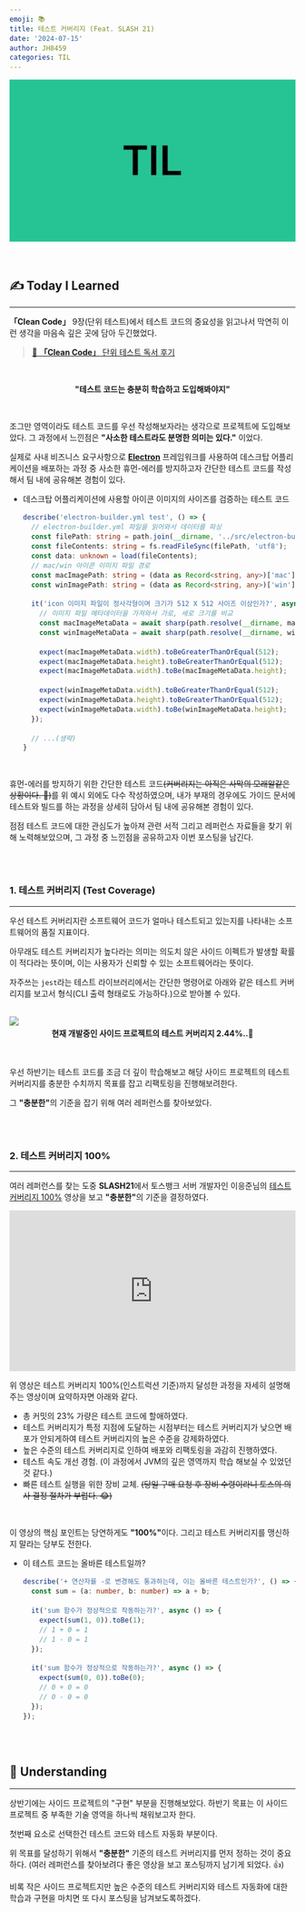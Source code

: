 ```yaml
---
emoji: 📚
title: 테스트 커버리지 (Feat. SLASH 21)
date: '2024-07-15'
author: JH8459
categories: TIL
---
```


![github-blog.png](../../assets/common/TIL.jpeg)

<br>

## ✍️ **T**oday **I** **L**earned

---

**「Clean Code」** 9장(단위 테스트)에서 테스트 코드의 중요성을 읽고나서 막연히 이런 생각을 마음속 깊은 곳에 담아 두긴했었다.

> <a href="https://blog.jh8459.com/2023-04-09-BOOK/" target="_blank">📌 <strong>「Clean Code」</strong> 단위 테스트 독서 후기</a>

<br>
<p align="center"><strong>"테스트 코드는 충분히 학습하고 도입해봐야지"</strong></p>
<br>

조그만 영역이라도 테스트 코드를 우선 작성해보자라는 생각으로 프로젝트에 도입해보았다. 그 과정에서 느낀점은 <strong>"사소한 테스트라도 분명한 의미는 있다."</strong> 이었다.

실제로 사내 비즈니스 요구사항으로 <a href="https://www.electronjs.org/" target="_blank"><strong>Electron</strong></a> 프레임워크를 사용하여 데스크탑 어플리케이션을 배포하는 과정 중 사소한 휴먼-에러를 방지하고자 간단한 테스트 코드를 작성해서 팀 내에 공유해본 경험이 있다.

- 데스크탑 어플리케이션에 사용할 아이콘 이미지의 사이즈를 검증하는 테스트 코드

  ```typescript
  describe('electron-builder.yml test', () => {
    // electron-builder.yml 파일을 읽어와서 데이터를 파싱
    const filePath: string = path.join(__dirname, '../src/electron-builder.yml');
    const fileContents: string = fs.readFileSync(filePath, 'utf8');
    const data: unknown = load(fileContents);
    // mac/win 아이콘 이미지 파일 경로
    const macImagePath: string = (data as Record<string, any>)['mac']['icon'];
    const winImagePath: string = (data as Record<string, any>)['win']['icon'];

    it('icon 이미지 파일이 정사각형이며 크기가 512 X 512 사이즈 이상인가?', async () => {
      // 이미지 파일 메타데이터을 가져와서 가로, 세로 크기를 비교
      const macImageMetaData = await sharp(path.resolve(__dirname, macImagePath)).metadata();
      const winImageMetaData = await sharp(path.resolve(__dirname, winImagePath)).metadata();

      expect(macImageMetaData.width).toBeGreaterThanOrEqual(512);
      expect(macImageMetaData.height).toBeGreaterThanOrEqual(512); 
      expect(macImageMetaData.width).toBe(macImageMetaData.height);

      expect(winImageMetaData.width).toBeGreaterThanOrEqual(512);
      expect(winImageMetaData.height).toBeGreaterThanOrEqual(512); 
      expect(winImageMetaData.width).toBe(winImageMetaData.height);
    });

    // ...(생략)
  }
  ```
<br>

휴먼-에러를 방지하기 위한 간단한 테스트 코드<del>(커버리지는 아직은 사막의 모래알같은 상황이다. 🥲)</del>를 위 예시 외에도 다수 작성하였으며, 내가 부재의 경우에도 가이드 문서에 테스트와 빌드를 하는 과정을 상세히 담아서 팀 내에 공유해본 경험이 있다.

점점 테스트 코드에 대한 관심도가 높아져 관련 서적 그리고 레퍼런스 자료들을 찾기 위해 노력해보았으며, 그 과정 중 느낀점을 공유하고자 이번 포스팅을 남긴다.

<br>
<br>

### 1. 테스트 커버리지 (Test Coverage)

---

우선 테스트 커버리지란 소프트웨어 코드가 얼마나 테스트되고 있는지를 나타내는 소프트웨어의 품질 지표이다.

아무래도 테스트 커버리지가 높다라는 의미는 의도치 않은 사이드 이펙트가 발생할 확률이 적다라는 뜻이며, 이는 사용자가 신뢰할 수 있는 소프트웨어라는 뜻이다.

자주쓰는 `jest`라는 테스트 라이브러리에서는 간단한 명령어로 아래와 같은 테스트 커버리지를 보고서 형식(CLI 출력 형태로도 가능하다.)으로 받아볼 수 있다.

<br>

<img src="https://jh8459.s3.ap-northeast-2.amazonaws.com/blog/2024-07-15-TIL/jest.png"/>
<br>
<center><strong>현재 개발중인 사이드 프로젝트의 테스트 커버리지 2.44%..🥲</strong></center><br><br>

우선 하반기는 테스트 코드를 조금 더 깊이 학습해보고 해당 사이드 프로젝트의 테스트 커버리지를 충분한 수치까지 목표를 잡고 리팩토링을 진행해보려한다.

그 <strong>"충분한"</strong>의 기준을 잡기 위해 여러 레퍼런스를 찾아보았다.

<br>
<br>

### 2. 테스트 커버리지 100%

---

여러 레퍼런스를 찾는 도중 <strong>SLASH21</strong>에서 토스뱅크 서버 개발자인 이응준님의 <a href="https://toss.im/slash-21/sessions/1-6" target="_blank">테스트 커버리지 100%</a> 영상을 보고 <strong>"충분한"</strong>의 기준을 결정하였다.

<style>
  .responsive-iframe-container {
    position: relative;
    overflow: hidden;
    padding-top: 56.25%;
  }

  .responsive-iframe-container iframe {
    position: absolute;
    top: 0;
    left: 0;
    width: 100%;
    height: 100%;
    border: 0;
  }
</style>

<div class="responsive-iframe-container"><iframe width="560" height="315" src="https://www.youtube.com/embed/jdlBu2vFv58?si=hn9E3KSIDO53WaKR" title="YouTube video player" frameborder="0" allow="accelerometer; autoplay; clipboard-write; encrypted-media; gyroscope; picture-in-picture; web-share" referrerpolicy="strict-origin-when-cross-origin" allowfullscreen></iframe></div>

위 영상은 테스트 커버리지 100%(인스트럭션 기준)까지 달성한 과정을 자세히 설명해주는 영상이며 요약하자면 아래와 같다.

- 총 커밋의 23% 가량은 테스트 코드에 할애하였다.
- 테스트 커버리지가 특정 지점에 도달하는 시점부터는 테스트 커버리지가 낮으면 배포가 안되게하여 테스트 커버리지의 높은 수준을 강제화하였다.
- 높은 수준의 테스트 커버리지로 인하여 배포와 리팩토링을 과감히 진행하였다.
- 테스트 속도 개선 경험. (이 과정에서 JVM의 깊은 영역까지 학습 해보실 수 있었던것 같다.)
- 빠른 테스트 실행을 위한 장비 교체. <del>(당일 구매 요청 후 장비 수령이라니 토스의 의사 결정 절차가 부럽다. 😂)</del>

<br>

이 영상의 핵심 포인트는 당연하게도 <strong>"100%"</strong>이다. 그리고 테스트 커버리지를 맹신하지 말라는 당부도 전한다.

- 이 테스트 코드는 올바른 테스트일까?

  ```typescript
  describe('+ 연산자를 -로 변경해도 통과하는데, 이는 올바른 테스트인가?', () => {
    const sum = (a: number, b: number) => a + b;

    it('sum 함수가 정상적으로 작동하는가?', async () => {
      expect(sum(1, 0)).toBe(1);
      // 1 + 0 = 1
      // 1 - 0 = 1
    });

    it('sum 함수가 정상적으로 작동하는가?', async () => {
      expect(sum(0, 0)).toBe(0);
      // 0 + 0 = 0
      // 0 - 0 = 0
    });
  });
  ```

<br>
<br>

## 🤔 Understanding

---

상반기에는 사이드 프로젝트의 "구현" 부분을 진행해보았다. 하반기 목표는 이 사이드 프로젝트 중 부족한 기술 영역을 하나씩 채워보고자 한다.

첫번째 요소로 선택한건 테스트 코드와 테스트 자동화 부분이다.

위 목표를 달성하기 위해서 <strong>"충분한"</strong> 기준의 테스트 커버리지를 먼저 정하는 것이 중요하다. (여러 레퍼런스를 찾아보려다 좋은 영상을 보고 포스팅까지 남기게 되었다. 👍)

비록 작은 사이드 프로젝트지만 높은 수준의 테스트 커버리지와 테스트 자동화에 대한 학습과 구현을 마치면 또 다시 포스팅을 남겨보도록하겠다.

<br>
<br>

```toc

```
